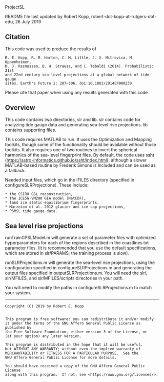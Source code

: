 ProjectSL

README file last updated by Robert Kopp, robert-dot-kopp-at-rutgers-dot-edu, 26 July 2019

## Citation

This code was used to produce the results of

	R. E. Kopp, R. M. Horton, C. M. Little, J. X. Mitrovica, M. Oppenheimer,
	D. J. Rasmussen, B. H. Strauss, and C. Tebaldi (2014). Probabilistic 21st
	and 22nd century sea-level projections at a global network of tide	gauge
	sites. Earth's Future 2: 287–306, doi:10.1002/2014EF000239. 

Please cite that paper when using any results generated with this code.

## Overview

This code contains two directories, slr and lib. slr contains code for analyzing tide gauge data and generating sea-level rise projections. lib contains supporting files.

This code requires MATLAB to run. It uses the Optimization and Mapping toolkits, though some of the functionality should be available without those toolkits. It also requires one of two routines to invert the spherical harmonics of the sea-level fingerprint files. By default, the code uses ssht (https://astro-informatics.github.io/ssht/index.html), although a slower MATLAB-based routine by Frederik Simons is included and can be used as a fallback. 

Needed input files, which go in the IFILES directory (specified in configureSLRProjections). These include:

	* the CSIRO GSL reconstruction,
	* the ICE5G-VM290 GIA model (NetCDF),
	* land ice static-equilibrium fingerprints,
	* Marzeion et al. 2012 glacier and ice cap projections,
	* PSMSL tide gauge data.

## Sea level rise projections

runTrainGPSLModel.m will generate a set of parameter files with optimized hyperparameters for each of the regions described in the coastlines.txt parameter files. (It is recommended that you use the default specifications, which are stored in slr/PARAMS; the training process is slow).

runSLRProjections.m will generate the sea-level rise projections, using the configuration specified in configureSLRProjections.m and generating the output files specified in outputSLRProjections.m. You will need the slr/, slr/MFILES, and slr/MFILES/scripts directories in your path.

You will need to modify the paths in configureSLRProjections.m to match your system.

----

    Copyright (C) 2019 by Robert E. Kopp

   
    This program is free software: you can redistribute it and/or modify
    it under the terms of the GNU Affero General Public License as published by
    the Free Software Foundation, either version 3 of the License, or
    (at your option) any later version.

    This program is distributed in the hope that it will be useful,
    but WITHOUT ANY WARRANTY; without even the implied warranty of
    MERCHANTABILITY or FITNESS FOR A PARTICULAR PURPOSE.  See the
    GNU Affero General Public License for more details.

    You should have received a copy of the GNU Affero General Public License
    along with this program.  If not, see <https://www.gnu.org/licenses/>.